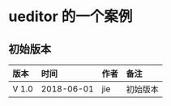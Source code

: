 # ueditor 的一个案例
## 初始版本
>
|版本      |时间     |作者     |备注      |
|:------- |:------- |:------ |:------- |
| V 1.0   | 2018-06-01    | jie    | 初始版本  |
